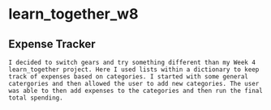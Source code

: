 # learn_together_w8

## Expense Tracker
    I decided to switch gears and try something different than my Week 4 learn_together project. Here I used lists within a dictionary to keep track of expenses based on categories. I started with some general catergories and then allowed the user to add new categories. The user was able to then add expenses to the categories and then run the final total spending. 